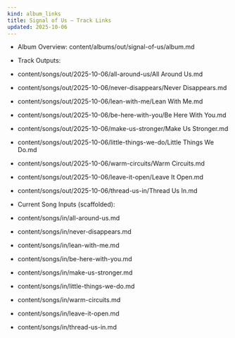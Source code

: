 ```yaml
---
kind: album_links
title: Signal of Us — Track Links
updated: 2025-10-06
---
```


- Album Overview: content/albums/out/signal-of-us/album.md

- Track Outputs:
- content/songs/out/2025-10-06/all-around-us/All Around Us.md
- content/songs/out/2025-10-06/never-disappears/Never Disappears.md
- content/songs/out/2025-10-06/lean-with-me/Lean With Me.md
- content/songs/out/2025-10-06/be-here-with-you/Be Here With You.md
- content/songs/out/2025-10-06/make-us-stronger/Make Us Stronger.md
- content/songs/out/2025-10-06/little-things-we-do/Little Things We Do.md
- content/songs/out/2025-10-06/warm-circuits/Warm Circuits.md
- content/songs/out/2025-10-06/leave-it-open/Leave It Open.md
- content/songs/out/2025-10-06/thread-us-in/Thread Us In.md

- Current Song Inputs (scaffolded):
- content/songs/in/all-around-us.md
- content/songs/in/never-disappears.md
- content/songs/in/lean-with-me.md
- content/songs/in/be-here-with-you.md
- content/songs/in/make-us-stronger.md
- content/songs/in/little-things-we-do.md
- content/songs/in/warm-circuits.md
- content/songs/in/leave-it-open.md
- content/songs/in/thread-us-in.md
